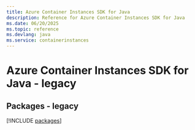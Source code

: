 ```yaml
---
title: Azure Container Instances SDK for Java
description: Reference for Azure Container Instances SDK for Java
ms.date: 06/20/2025
ms.topic: reference
ms.devlang: java
ms.service: containerinstances
---
```

# Azure Container Instances SDK for Java - legacy
## Packages - legacy
[!INCLUDE [packages](container-instances-index.md)]